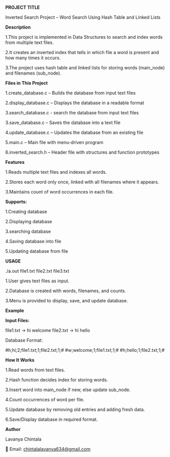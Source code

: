 **PROJECT TITLE**

Inverted Search Project – Word Search Using Hash Table and Linked Lists

**Description**

1.This project is implemented in Data Structures to search and index words from multiple text files.

2.It creates an inverted index that tells in which file a word is present and how many times it occurs.

3.The project uses hash table and linked lists for storing words (main_node) and filenames (sub_node).

**Files in This Project**

1.create_database.c – Builds the database from input text files

2.display_database.c – Displays the database in a readable format

3.search_database.c -  search the database from input text files

3.save_database.c – Saves the database into a text file

4.update_database.c – Updates the database from an existing file

5.main.c – Main file with menu-driven program

6.inverted_search.h – Header file with structures and function prototypes

**Features**

1.Reads multiple text files and indexes all words.

2.Stores each word only once, linked with all filenames where it appears.

3.Maintains count of word occurrences in each file.

**Supports:**

1.Creating database

2.Displaying database

3.searching database

4.Saving database into file

5.Updating database from file

**USAGE**

./a.out file1.txt file2.txt file3.txt


1.User gives text files as input.

2.Database is created with words, filenames, and counts.

3.Menu is provided to display, save, and update database.

**Example**

**Input Files:**

file1.txt → hi welcome
file2.txt → hi hello

Database Format:

#h;hi;2;file1.txt;1;file2.txt;1;#
#w;welcome;1;file1.txt;1;#
#h;hello;1;file2.txt;1;#

**How It Works**

1.Read words from text files.

2.Hash function decides index for storing words.

3.Insert word into main_node if new, else update sub_node.

4.Count occurrences of word per file.

5.Update database by removing old entries and adding fresh data.

6.Save/Display database in required format.

**Author**

Lavanya Chintala

📧 Email: chintalalavanya634@gmail.com
